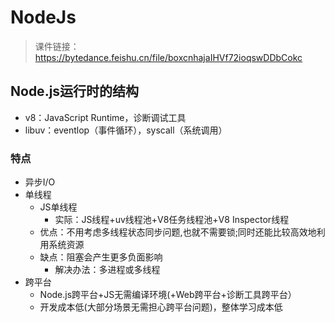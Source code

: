 # NodeJs
>课件链接：
>https://bytedance.feishu.cn/file/boxcnhajaIHVf72ioqswDDbCokc
## Node.js运行时的结构

- v8：JavaScript Runtime，诊断调试工具
- libuv：eventlop（事件循环），syscall（系统调用）

### 特点

- 异步I/O
- 单线程
	- JS单线程
		- 实际：JS线程+uv线程池+V8任务线程池+V8 Inspector线程
	- 优点：不用考虑多线程状态同步问题,也就不需要锁;同时还能比较高效地利用系统资源
	- 缺点：阻塞会产生更多负面影响
		- 解决办法：多进程或多线程
- 跨平台
	- Node.js跨平台+JS无需编译环境(+Web跨平台+诊断工具跨平台）
	- 开发成本低(大部分场景无需担心跨平台问题)，整体学习成本低
